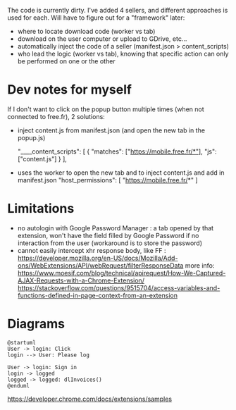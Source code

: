 The code is currently dirty.
I've added 4 sellers, and different approaches is used for each.
Will have to figure out for a "framework" later:
- where to locate download code (worker vs tab)
- download on the user computer or upload to GDrive, etc...
- automatically inject the code of a seller (manifest.json > content_scripts)
- who lead the logic (worker vs tab), knowing that specific action can only be performed on one or the other


# Dev notes for myself
If I don't want to click on the popup button multiple times (when not connected to free.fr), 2 solutions:

- inject content.js from manifest.json (and open the new tab in the popup.js)

  "____content_scripts": [
  {
  "matches": ["https://mobile.free.fr/*"],
  "js": ["content.js"]
  }
  ],

- uses the worker to open the new tab and to inject content.js and add in manifest.json
  "host_permissions": [
  "https://mobile.free.fr/*"
  ]

# Limitations

- no autologin with Google Password Manager : a tab opened by that extension, won't have the field filled by Google Password if no interaction from the user (workaround is to store the password)
- cannot easily intercept xhr response body, like FF : https://developer.mozilla.org/en-US/docs/Mozilla/Add-ons/WebExtensions/API/webRequest/filterResponseData more info:
  https://www.moesif.com/blog/technical/apirequest/How-We-Captured-AJAX-Requests-with-a-Chrome-Extension/
  https://stackoverflow.com/questions/9515704/access-variables-and-functions-defined-in-page-context-from-an-extension
# Diagrams
```plantuml
@startuml
User -> login: Click
login --> User: Please log

User -> login: Sign in
login -> logged
logged -> logged: dlInvoices()
@enduml
```


https://developer.chrome.com/docs/extensions/samples
